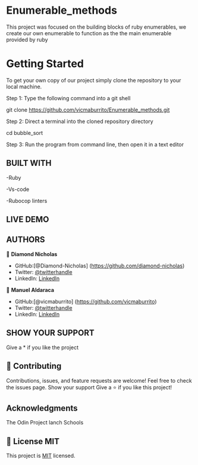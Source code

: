 # Enumerable_methods
This project was focused on the building blocks of ruby enumerables, we create our own enumerable to function as the the main enumerable provided by ruby

# Getting Started

To get your own copy of our project simply clone the repository to your local machine.

Step 1: Type the following command into a git shell

git clone https://github.com/vicmaburrito/Enumerable_methods.git

Step 2: Direct a terminal into the cloned repository directory

cd bubble_sort

Step 3: Run the program from command line, then open it in a text editor


## BUILT WITH
-Ruby

-Vs-code

-Rubocop linters


## LIVE DEMO


## AUTHORS
👤 **Diamond Nicholas**
- GitHub:[@Diamond-Nicholas] (https://github.com/diamond-nicholas) 
- Twitter: [@twitterhandle](https://twitter.com/diamondnich)
- LinkedIn: [LinkedIn](https://www.linkedin.com/in/diamond-nicholas/)

👤 **Manuel Aldaraca**
- GitHub:[@vicmaburrito] (https://github.com/vicmaburrito) 
- Twitter: [@twitterhandle](https://twitter.com/ManuelAldaraca)
- LinkedIn: [LinkedIn](https://www.linkedin.com/in/manuel-aldaraca)


## SHOW YOUR SUPPORT
Give a \* if you like the project

## 🤝 Contributing
Contributions, issues, and feature requests are welcome!
Feel free to check the issues page. Show your support
Give a ⭐️ if you like this project!

## Acknowledgments
The Odin Project
lanch Schools


## 📝 License MIT
This project is [MIT](./LICENSE) licensed.